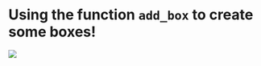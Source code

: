 # Using the function `add_box` to create some boxes!
![](https://github.com/napoles-uach/stmol/blob/master/Examples/Boxes/boxes.png)
